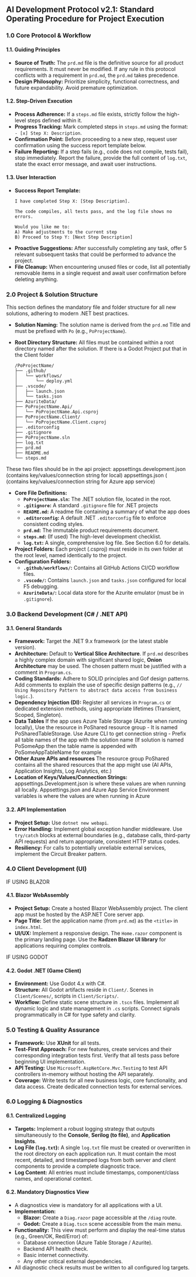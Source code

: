 
## **AI Development Protocol v2.1: Standard Operating Procedure for Project Execution**

### **1.0 Core Protocol & Workflow**

#### **1.1. Guiding Principles**
*   **Source of Truth:** The `prd.md` file is the definitive source for all product requirements. It must never be modified. If any rule in this protocol conflicts with a requirement in `prd.md`, the `prd.md` takes precedence.
*   **Design Philosophy:** Prioritize simplicity, functional correctness, and future expandability. Avoid premature optimization.

#### **1.2. Step-Driven Execution**
*   **Process Adherence:** If a `steps.md` file exists, strictly follow the high-level steps defined within it.
*   **Progress Tracking:** Mark completed steps in `steps.md` using the format: `- [x] Step X: Description`.
*   **Confirmation Point:** Before proceeding to a new step, request user confirmation using the success report template below.
*   **Failure Reporting:** If a step fails (e.g., code does not compile, tests fail), stop immediately. Report the failure, provide the full content of `log.txt`, state the exact error message, and await user instructions.

#### **1.3. User Interaction**
*   **Success Report Template:**
    ```
    I have completed Step X: [Step Description].

    The code compiles, all tests pass, and the log file shows no errors.

    Would you like me to:
    A) Make adjustments to the current step
    B) Proceed to Step Y: [Next Step Description]
    ```
*   **Proactive Suggestions:** After successfully completing any task, offer 5 relevant subsequent tasks that could be performed to advance the project.
*   **File Cleanup:** When encountering unused files or code, list all potentially removable items in a single request and await user confirmation before deleting anything.








### **2.0 Project & Solution Structure**

This section defines the mandatory file and folder structure for all new solutions, adhering to modern .NET best practices.

*   **Solution Naming:** The solution name is derived from the `prd.md` Title and must be prefixed with `Po` (e.g., `PoProjectName`).
*   **Root Directory Structure:** All files must be contained within a root directory named after the solution. If there is a Godot Project put that in the Client folder

    ```
    /PoProjectName/
    ├── .github/
    │   └── workflows/
    │       └── deploy.yml
    ├── .vscode/
    │   ├── launch.json
    │   └── tasks.json
    ├── AzuriteData/
    ├── PoProjectName.Api/
    │   └── PoProjectName.Api.csproj
    ├── PoProjectName.Client/
    │   └── PoProjectName.Client.csproj
    ├── .editorconfig
    ├── .gitignore
    ├── PoProjectName.sln
    ├── log.txt
    ├── prd.md
    ├── README.md
    └── steps.md
    ```

These two files should be in the api project:
   appsettings.development.json (contains key/values/connection string for local)
   appsettings.json ( (contains key/values/connection string for Azure app service)

*   **Core File Definitions:**
    *   **`PoProjectName.sln`:** The .NET solution file, located in the root.
    *   **`.gitignore`:** A standard `.gitignore` file for .NET projects 
    *   **`README.md`:** A readme file containing a summary of what the app does
    *   **`.editorconfig`:** A default .NET `.editorconfig` file to enforce consistent coding styles.
    *   **`prd.md`:** The immutable product requirements document.
    *   **`steps.md`:** (If used) The high-level development checklist.
    *   **`log.txt`:** A single, comprehensive log file. See Section 6.0 for details.
*   **Project Folders:** Each project (.csproj) must reside in its own folder at the root level, named identically to the project.
*   **Configuration Folders:**
    *   **`.github/workflows/`:** Contains all GitHub Actions CI/CD workflow files.
    *   **`.vscode/`:** Contains `launch.json` and `tasks.json` configured for local F5 debugging.
    *   **`AzuriteData/`:** Local data store for the Azurite emulator (must be in `.gitignore`).










































### **3.0 Backend Development (C# / .NET API)**

#### **3.1. General Standards**
*   **Framework:** Target the .NET 9.x framework (or the latest stable version).
*   **Architecture:** Default to **Vertical Slice Architecture**. If `prd.md` describes a highly complex domain with significant shared logic, **Onion Architecture** may be used. The chosen pattern must be justified with a comment in `Program.cs`.
*   **Coding Standards:** Adhere to SOLID principles and Gof design patterns. Add comments to explain the use of specific design patterns (e.g., `// Using Repository Pattern to abstract data access from business logic.`).
*   **Dependency Injection (DI):** Register all services in `Program.cs` or dedicated extension methods, using appropriate lifetimes (Transient, Scoped, Singleton).
*   **Data Tables** If the app uses Azure Table Storage (Azurite when running locally), Use the resource in PoShared resource group - It is named PoSharedTableStorage. Use Azure CLI to get connection string - Prefix all table names of the app with the solution name (If solution is named PoSomeApp then the table name is appended with PoSomeAppTableName for example
*   **Other Azure APIs and resources**  The resource group PoShared contains all the shared resources that the app might use (AI APIs, Application Insights, Log Analytics, etc.)
*   **Location of Keys/Values/Connection Strings:** appsettings.Development.json is where these values are when running all locally. Appsettings.json and Azure App Service Environment variables is where the values are when running in Azure 








#### **3.2. API Implementation**
*   **Project Setup:** Use `dotnet new webapi`.
*   **Error Handling:** Implement global exception handler middleware. Use `try/catch` blocks at external boundaries (e.g., database calls, third-party API requests) and return appropriate, consistent HTTP status codes.
*   **Resiliency:** For calls to potentially unreliable external services, implement the Circuit Breaker pattern.










### **4.0 Client Development (UI)**

IF USING BLAZOR
#### **4.1. Blazor WebAssembly**
*   **Project Setup:** Create a hosted Blazor WebAssembly project. The client app must be hosted by the ASP.NET Core server app.
*   **Page Title:** Set the application name (from `prd.md`) as the `<title>` in `index.html`.
*   **UI/UX:** Implement a responsive design. The `Home.razor` component is the primary landing page. Use the **Radzen Blazor UI library** for applications requiring complex controls.

IF USING GODOT
#### **4.2. Godot .NET (Game Client)**
*   **Environment:** Use Godot 4.x with C#.
*   **Structure:** All Godot artifacts reside in `Client/`. Scenes in `Client/Scenes/`, scripts in `Client/Scripts/`.
*   **Workflow:** Define static scene structure in `.tscn` files. Implement all dynamic logic and state management in `.cs` scripts. Connect signals programmatically in C# for type safety and clarity.





























### **5.0 Testing & Quality Assurance**

*   **Framework:** Use **XUnit** for all tests.
*   **Test-First Approach:** For new features, create services and their corresponding integration tests first. Verify that all tests pass before beginning UI implementation.
*   **API Testing:** Use `Microsoft.AspNetCore.Mvc.Testing` to test API controllers in-memory without hosting the API separately.
*   **Coverage:** Write tests for all new business logic, core functionality, and data access. Create dedicated connection tests for external services.





































### **6.0 Logging & Diagnostics**

#### **6.1. Centralized Logging**
*   **Targets:** Implement a robust logging strategy that outputs simultaneously to the **Console**, **Serilog (to file)**, and **Application Insights**.
*   **Log File (`log.txt`):** A single `log.txt` file must be created or overwritten in the root directory on each application run. It must contain the most recent, detailed, and timestamped logs from both server and client components to provide a complete diagnostic trace.
*   **Log Content:** All entries must include timestamps, component/class names, and operational context.

#### **6.2. Mandatory Diagnostics View**
*   A diagnostics view is mandatory for all applications with a UI.
*   **Implementation:**
    *   **Blazor:** Create a `Diag.razor` page accessible at the `/diag` route.
    *   **Godot:** Create a `Diag.tscn` scene accessible from the main menu.
*   **Functionality:** This view must perform and display the real-time status (e.g., Green/OK, Red/Error) of:
    *   Database connection (Azure Table Storage / Azurite).
    *   Backend API health check.
    *   Basic internet connectivity.
    *   Any other critical external dependencies.
*   All diagnostic check results must be written to all configured log targets.























